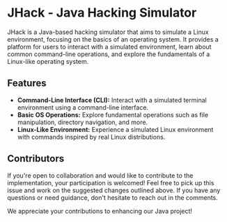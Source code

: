 # JHack - Java Hacking Simulator

JHack is a Java-based hacking simulator that aims to simulate a Linux environment, focusing on the basics of an operating system. It provides a platform for users to interact with a simulated environment, learn about common command-line operations, and explore the fundamentals of a Linux-like operating system.


## Features

- **Command-Line Interface (CLI):** Interact with a simulated terminal environment using a command-line interface.
- **Basic OS Operations:** Explore fundamental operations such as file manipulation, directory navigation, and more.
- **Linux-Like Environment:** Experience a simulated Linux environment with commands inspired by real Linux distributions.

## Contributors

If you're open to collaboration and would like to contribute to the implementation, your participation is welcomed! 
Feel free to pick up this issue and work on the suggested changes outlined above. If you have any questions or need guidance, don't hesitate to reach out in the comments.

We appreciate your contributions to enhancing our Java project!
